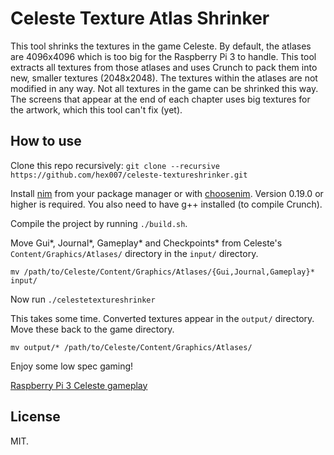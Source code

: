 # Celeste Texture Atlas Shrinker

This tool shrinks the textures in the game Celeste. By default, the atlases are 4096x4096 which is too big for the Raspberry Pi 3 to handle. This tool extracts all textures from those atlases and uses Crunch to pack them into new, smaller textures (2048x2048). The textures within the atlases are not modified in any way. Not all textures in the game can be shrinked this way. The screens that appear at the end of each chapter uses big textures for the artwork, which this tool can't fix (yet).

## How to use

Clone this repo recursively: `git clone --recursive https://github.com/hex007/celeste-textureshrinker.git`

Install [nim](https://nim-lang.org/) from your package manager or with [choosenim](https://github.com/dom96/choosenim). Version 0.19.0 or higher is required. You also need to have g++ installed (to compile Crunch).

Compile the project by running `./build.sh`.

Move Gui*, Journal*, Gameplay* and Checkpoints* from Celeste's `Content/Graphics/Atlases/` directory in the `input/` directory.

`mv /path/to/Celeste/Content/Graphics/Atlases/{Gui,Journal,Gameplay}* input/`

Now run `./celestetextureshrinker`

This takes some time. Converted textures appear in the `output/` directory. Move these back to the game directory.

`mv output/* /path/to/Celeste/Content/Graphics/Atlases/`

Enjoy some low spec gaming!

[Raspberry Pi 3 Celeste gameplay](https://youtu.be/iTBUNb6IKHo)

## License

MIT.
